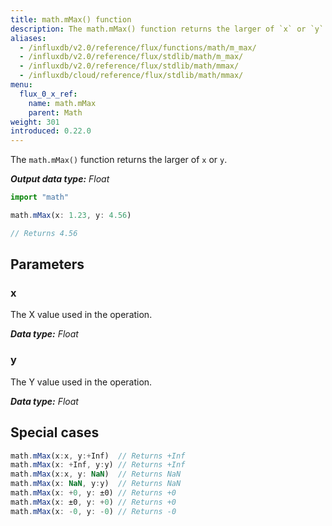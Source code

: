 ```yaml
---
title: math.mMax() function
description: The math.mMax() function returns the larger of `x` or `y`.
aliases:
  - /influxdb/v2.0/reference/flux/functions/math/m_max/
  - /influxdb/v2.0/reference/flux/stdlib/math/m_max/
  - /influxdb/v2.0/reference/flux/stdlib/math/mmax/
  - /influxdb/cloud/reference/flux/stdlib/math/mmax/
menu:
  flux_0_x_ref:
    name: math.mMax
    parent: Math
weight: 301
introduced: 0.22.0
---
```


The `math.mMax()` function returns the larger of `x` or `y`.

_**Output data type:** Float_

```js
import "math"

math.mMax(x: 1.23, y: 4.56)

// Returns 4.56
```

## Parameters

### x
The X value used in the operation.

_**Data type:** Float_

### y
The Y value used in the operation.

_**Data type:** Float_

## Special cases
```js
math.mMax(x:x, y:+Inf)  // Returns +Inf
math.mMax(x: +Inf, y:y) // Returns +Inf
math.mMax(x:x, y: NaN)  // Returns NaN
math.mMax(x: NaN, y:y)  // Returns NaN
math.mMax(x: +0, y: ±0) // Returns +0
math.mMax(x: ±0, y: +0) // Returns +0
math.mMax(x: -0, y: -0) // Returns -0
```
